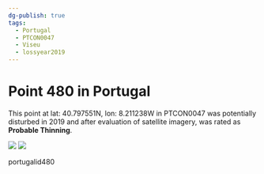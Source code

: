 ```yaml
---
dg-publish: true
tags:
  - Portugal
  - PTCON0047
  - Viseu
  - lossyear2019
---
```


# Point 480 in Portugal

This point at lat: 40.797551N, lon: 8.211238W in PTCON0047 was potentially disturbed in 2019 and after evaluation of satellite imagery, was rated as **Probable Thinning**.

<div class='juxtapose' data-showcredits='false'>
<img src='https://baserow-backend-production20240528124524339000000001.s3.amazonaws.com/user_files/H3WLctJTQpe94PCaWKpRGLTRwjCaQFit_b52855c6a8f5ceab012ddf92addc144f4c275a7eb2881439694e15364c49c4ae.png' data-label='September 2017' />
<img src='hVQTohRR9QOryN1zPkiBMnp7pwMJDxm...1fdfe7d692c3c497d286d05fb4.png https://baserow-backend-production20240528124524339000000001.s3.amazonaws.com/user_files/JKcRK8Z4XzYIpKi5ZcWO6qcErWQhoxg7_ba5b9402a72c042890a1e46dc644c50e2304ed0d1241ac14c7fea687783a0596.png' data-label='April 2021' />
</div>

portugalid480